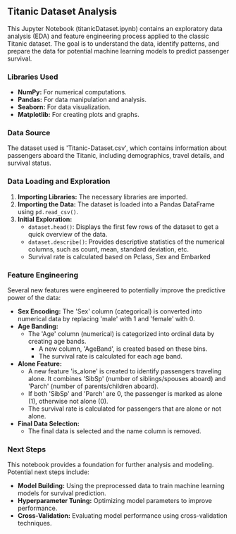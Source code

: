 ## Titanic Dataset Analysis

This Jupyter Notebook (titanicDataset.ipynb) contains an exploratory data analysis (EDA) and feature engineering process applied to the classic Titanic dataset. The goal is to understand the data, identify patterns, and prepare the data for potential machine learning models to predict passenger survival.

### Libraries Used

*   **NumPy:** For numerical computations.
*   **Pandas:** For data manipulation and analysis.
*   **Seaborn:** For data visualization.
*   **Matplotlib:** For creating plots and graphs.

### Data Source

The dataset used is 'Titanic-Dataset.csv', which contains information about passengers aboard the Titanic, including demographics, travel details, and survival status.

### Data Loading and Exploration

1.  **Importing Libraries:** The necessary libraries are imported.
2.  **Importing the Data:** The dataset is loaded into a Pandas DataFrame using `pd.read_csv()`.
3.  **Initial Exploration:**
    *   `dataset.head()`: Displays the first few rows of the dataset to get a quick overview of the data.
    *   `dataset.describe()`: Provides descriptive statistics of the numerical columns, such as count, mean, standard deviation, etc.
    *   Survival rate is calculated based on Pclass, Sex and Embarked

### Feature Engineering

Several new features were engineered to potentially improve the predictive power of the data:

*   **Sex Encoding:** The 'Sex' column (categorical) is converted into numerical data by replacing 'male' with 1 and 'female' with 0.
*   **Age Banding:**
    *   The 'Age' column (numerical) is categorized into ordinal data by creating age bands.
        *   A new column, 'AgeBand', is created based on these bins.
        *   The survival rate is calculated for each age band.
*   **Alone Feature:**
    *   A new feature 'is_alone' is created to identify passengers traveling alone. It combines 'SibSp' (number of siblings/spouses aboard) and 'Parch' (number of parents/children aboard).
    *   If both 'SibSp' and 'Parch' are 0, the passenger is marked as alone (1), otherwise not alone (0).
    *   The survival rate is calculated for passengers that are alone or not alone.
*   **Final Data Selection:**
    *   The final data is selected and the name column is removed.

### Next Steps

This notebook provides a foundation for further analysis and modeling. Potential next steps include:

*   **Model Building:** Using the preprocessed data to train machine learning models for survival prediction.
*   **Hyperparameter Tuning:** Optimizing model parameters to improve performance.
*   **Cross-Validation:** Evaluating model performance using cross-validation techniques.

